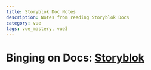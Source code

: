 ```yaml
---
title: Storyblok Doc Notes
description: Notes from reading Storyblok Docs
category: vue
tags: vue_mastery, vue3 
---
```


# Binging on Docs: [Storyblok](https://www.storyblok.com/docs/guide/introduction)





